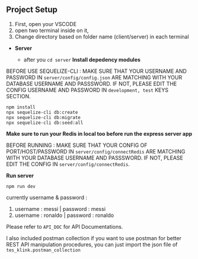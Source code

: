 ## Project Setup

1. First, open your VSCODE
2. open two terminal inside on it,
3. Change directory based on folder name (client/server) in each terminal

- **Server**

  - after you `cd server`
    **Install depedency modules**

BEFORE USE SEQUELIZE-CLI : MAKE SURE THAT YOUR USERNAME AND PASSWORD IN `server/config/config.json` ARE MATCHING WITH YOUR DATABASE USERNAME AND PASSSWORD. IF NOT, PLEASE EDIT THE CONFIG USERNAME AND PASSWORD IN `development, test` KEYS SECTION.

```
npm install
npx sequelize-cli db:create
npx sequelize-cli db:migrate
npx sequelize-cli db:seed:all
```

**Make sure to run your Redis in local too before run the express server app**

BEFORE RUNNING : MAKE SURE THAT YOUR CONFIG OF PORT/HOST/PASSWORD IN `server/config/connectRedis` ARE MATCHING WITH YOUR DATABASE USERNAME AND PASSSWORD. IF NOT, PLEASE EDIT THE CONFIG IN `server/config/connectRedis`.

**Run server**

```
npm run dev
```

currently username & password :

1. username : messi | password : messi
2. username : ronaldo | password : ronaldo

Please refer to `API_DOC` for API Documentations.

I also included postman collection if you want to use postman for better REST API manipulation procedures, you can just import the json file of `tes_klink.postman_collection`

